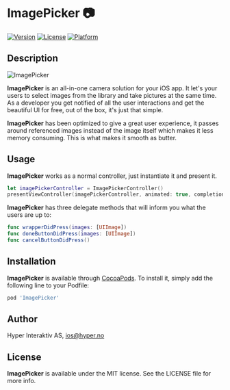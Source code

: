 # ImagePicker :camera:

[![Version](https://img.shields.io/cocoapods/v/ImagePicker.svg?style=flat)](http://cocoadocs.org/docsets/ImagePicker)
[![License](https://img.shields.io/cocoapods/l/ImagePicker.svg?style=flat)](http://cocoadocs.org/docsets/ImagePicker)
[![Platform](https://img.shields.io/cocoapods/p/ImagePicker.svg?style=flat)](http://cocoadocs.org/docsets/ImagePicker)

## Description

![ImagePicker](https://github.com/hyperoslo/ImagePicker/master/Resources/ImagePickerPresentation.png)

**ImagePicker** is an all-in-one camera solution for your iOS app. It let's your users to select images from the library and take pictures at the same time. As a developer you get notified of all the user interactions and get the beautiful UI for free, out of the box, it's just that simple.

**ImagePicker** has been optimized to give a great user experience, it passes around referenced images instead of the image itself which makes it less memory consuming. This is what makes it smooth as butter.

## Usage

**ImagePicker** works as a normal controller, just instantiate it and present it.

```swift
let imagePickerController = ImagePickerController()
presentViewController(imagePickerController, animated: true, completion: nil)
```

**ImagePicker** has three delegate methods that will inform you what the users are up to:

```swift
func wrapperDidPress(images: [UIImage])
func doneButtonDidPress(images: [UIImage])
func cancelButtonDidPress()
```

## Installation

**ImagePicker** is available through [CocoaPods](http://cocoapods.org). To install
it, simply add the following line to your Podfile:

```ruby
pod 'ImagePicker'
```

## Author

Hyper Interaktiv AS, ios@hyper.no

## License

**ImagePicker** is available under the MIT license. See the LICENSE file for more info.
